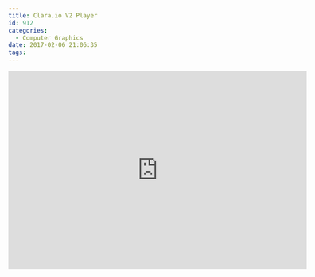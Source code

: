 ```yaml
---
title: Clara.io V2 Player
id: 912
categories:
  - Computer Graphics
date: 2017-02-06 21:06:35
tags:
---
```



<iframe height=400 width=600 src="https://clara.io/player/v2/330e2db3-cc9f-4aa3-b7dd-9e7318f56915" frameborder=0 allowfullscreen></iframe>